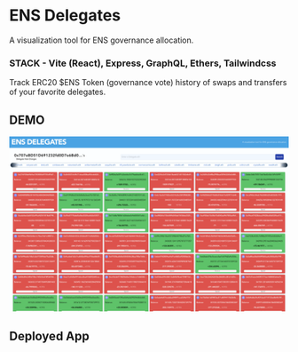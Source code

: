 # ENS Delegates

A visualization tool for ENS governance allocation.

### STACK - Vite (React), Express, GraphQL, Ethers, Tailwindcss

Track ERC20 $ENS Token (governance vote) history of swaps and transfers of your favorite delegates.

## DEMO

![Website Demo](./src/assets/delegates-demo.png)

## Deployed App